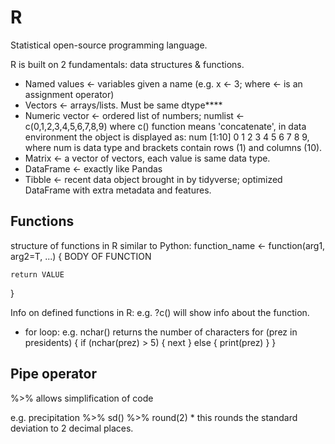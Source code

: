 # R
Statistical open-source programming language.

R is built on 2 fundamentals: data structures & functions.

- Named values <- variables given a name (e.g. x <- 3; where <- is an assignment operator)
- Vectors <- arrays/lists. Must be same dtype****
- Numeric vector <- ordered list of numbers; numlist <- c(0,1,2,3,4,5,6,7,8,9) where c() function means 'concatenate', in data environment the object is displayed as: num [1:10] 0 1 2 3 4 5 6 7 8 9, where num is data type and brackets contain rows (1) and columns (10).
- Matrix <- a vector of vectors, each value is same data type.
- DataFrame <- exactly like Pandas
- Tibble <- recent data object brought in by tidyverse; optimized DataFrame with extra metadata and features.

## Functions
structure of functions in R similar to Python:
function_name <- function(arg1, arg2=T, ...) {
    BODY OF FUNCTION

    return VALUE
}

Info on defined functions in R: e.g. ?c() will show info about the function.

- for loop: e.g. nchar() returns the number of characters
                for (prez in presidents) {
                    if (nchar(prez) > 5) {
                        next
                    }
                        else {
                        print(prez)
                        }
                    }  

## Pipe operator
%>% allows simplification of code

e.g. precipitation %>% sd() %>% round(2) * this rounds the standard deviation to 2 decimal places.